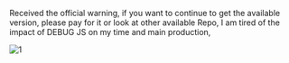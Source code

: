 Received the official warning, if you want to continue to get the available version, please pay for it or look at other available Repo, I am tired of the impact of DEBUG JS on my time and main production,

![1](https://user-images.githubusercontent.com/13929427/231608590-cd424659-0990-43a4-bfe6-b7ccba98f09c.png)
